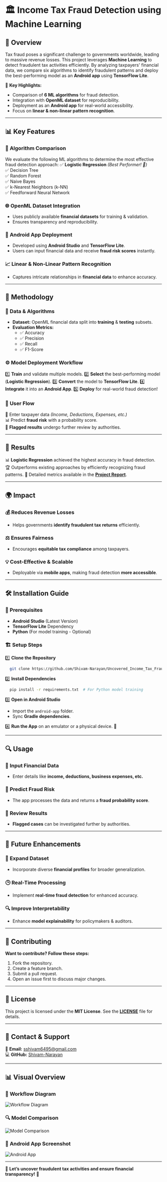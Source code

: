 # 🏛️ Income Tax Fraud Detection using Machine Learning

## 📌 Overview
Tax fraud poses a significant challenge to governments worldwide, leading to massive revenue losses. This project leverages **Machine Learning** to detect fraudulent tax activities efficiently. By analyzing taxpayers' financial data, we compare six algorithms to identify fraudulent patterns and deploy the best-performing model as an **Android app** using **TensorFlow Lite**.

🚀 **Key Highlights:**
- Comparison of **6 ML algorithms** for fraud detection.
- Integration with **OpenML dataset** for reproducibility.
- Deployment as an **Android app** for real-world accessibility.
- Focus on **linear & non-linear pattern recognition**.

---

## 📊 Key Features

### 🔢 **Algorithm Comparison**
We evaluate the following ML algorithms to determine the most effective fraud detection approach:
✅ **Logistic Regression**  *(Best Performer! 🎯)*  
✅ Decision Tree  
✅ Random Forest  
✅ Naive Bayes  
✅ k-Nearest Neighbors (k-NN)  
✅ Feedforward Neural Network  

### 🌐 **OpenML Dataset Integration**
- Uses publicly available **financial datasets** for training & validation.
- Ensures transparency and reproducibility.

### 📱 **Android App Deployment**
- Developed using **Android Studio** and **TensorFlow Lite**.
- Users can input financial data and receive **fraud risk scores** instantly.

### 📈 **Linear & Non-Linear Pattern Recognition**
- Captures intricate relationships in **financial data** to enhance accuracy.

---

## 🔬 Methodology

### 📂 **Data & Algorithms**
- **Dataset:** OpenML financial data split into **training** & **testing** subsets.
- **Evaluation Metrics:**
  - ✅ Accuracy
  - ✅ Precision
  - ✅ Recall
  - ✅ F1-Score

### ⚙️ **Model Deployment Workflow**
1️⃣ **Train** and validate multiple models.
2️⃣ **Select** the best-performing model (**Logistic Regression**).
3️⃣ **Convert** the model to **TensorFlow Lite**.
4️⃣ **Integrate** it into an **Android App**.
5️⃣ **Deploy** for real-world fraud detection!

### 🔄 **User Flow**
👤 Enter taxpayer data *(Income, Deductions, Expenses, etc.)*  
📊 Predict **fraud risk** with a probability score.  
🚨 **Flagged results** undergo further review by authorities.

---

## 📌 Results
📊 **Logistic Regression** achieved the highest accuracy in fraud detection.  
🏆 Outperforms existing approaches by efficiently recognizing fraud patterns.
📖 Detailed metrics available in the **[Project Report](Report_shivam.pdf)**.

---

## 🌍 Impact

### 💰 **Reduces Revenue Losses**
- Helps governments **identify fraudulent tax returns** efficiently.

### ⚖️ **Ensures Fairness**
- Encourages **equitable tax compliance** among taxpayers.

### 💡 **Cost-Effective & Scalable**
- Deployable via **mobile apps**, making fraud detection **more accessible**.

---

## 🛠 Installation Guide

### 📌 Prerequisites
- **Android Studio** (Latest Version)
- **TensorFlow Lite** Dependency
- **Python** (For model training - Optional)

### 🏗 **Setup Steps**
1️⃣ **Clone the Repository**  
```bash
  git clone https://github.com/Shivam-Narayan/Uncovered_Income_Tax_Fraud_Detection.git
```

2️⃣ **Install Dependencies**  
```bash
  pip install -r requirements.txt  # For Python model training
```

3️⃣ **Open in Android Studio**  
- Import the `android-app` folder.
- Sync **Gradle dependencies**.

4️⃣ **Run the App** on an emulator or a physical device. 🎯

---

## 🔍 Usage

### 🔢 **Input Financial Data**
- Enter details like **income, deductions, business expenses, etc.**

### 🧠 **Predict Fraud Risk**
- The app processes the data and returns a **fraud probability score**.

### 🚨 **Review Results**
- **Flagged cases** can be investigated further by authorities.

---

## 🚀 Future Enhancements

### 🔄 **Expand Dataset**
- Incorporate diverse **financial profiles** for broader generalization.

### 🕒 **Real-Time Processing**
- Implement **real-time fraud detection** for enhanced accuracy.

### 🔍 **Improve Interpretability**
- Enhance **model explainability** for policymakers & auditors.

---

## 🤝 Contributing

**Want to contribute? Follow these steps:**
1. Fork the repository.
2. Create a feature branch.
3. Submit a pull request.
4. Open an issue first to discuss major changes.

---

## 📜 License
This project is licensed under the **MIT License**. See the **[LICENSE](LICENSE)** file for details.

---

## 📩 Contact & Support

💌 **Email:** sshivam6495@gmail.com  
💻 **GitHub:** [Shivam-Narayan](https://github.com/Shivam-Narayan)  

---

## 📊 Visual Overview

### 🔗 **Workflow Diagram**
![Workflow Diagram](https://via.placeholder.com/800x400?text=Workflow+Diagram)

### 🔍 **Model Comparison**
![Model Comparison](https://via.placeholder.com/800x400?text=Model+Comparison+Graph)

### 📱 **Android App Screenshot**
![Android App](https://via.placeholder.com/800x400?text=Android+App+Screenshot)

---

🎯 **Let’s uncover fraudulent tax activities and ensure financial transparency!** 🚀

